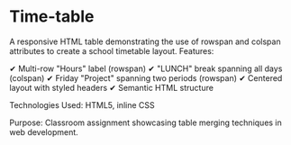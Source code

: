 # Time-table
A responsive HTML table demonstrating the use of rowspan and colspan attributes to create a school timetable layout. Features:

✔ Multi-row "Hours" label (rowspan)
✔ "LUNCH" break spanning all days (colspan)
✔ Friday "Project" spanning two periods (rowspan)
✔ Centered layout with styled headers
✔ Semantic HTML structure

Technologies Used: HTML5, inline CSS

Purpose: Classroom assignment showcasing table merging techniques in web development.

